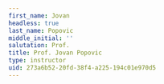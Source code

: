 ```yaml
---
first_name: Jovan
headless: true
last_name: Popovic
middle_initial: ''
salutation: Prof.
title: Prof. Jovan Popovic
type: instructor
uid: 273a6b52-20fd-38f4-a225-194c01e970d5
---
```

